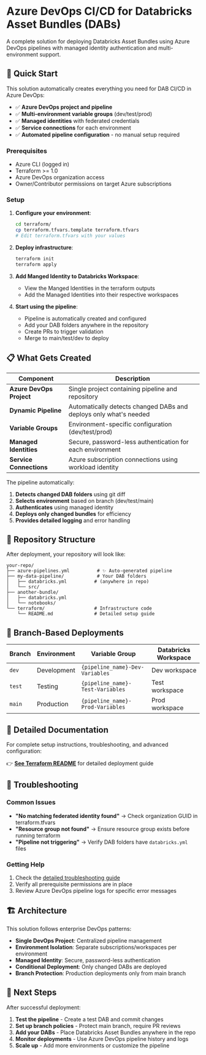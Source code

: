 # Azure DevOps CI/CD for Databricks Asset Bundles (DABs)

A complete solution for deploying Databricks Asset Bundles using Azure DevOps pipelines with managed identity authentication and multi-environment support.

## 🚀 Quick Start

This solution automatically creates everything you need for DAB CI/CD in Azure DevOps:

- ✅ **Azure DevOps project and pipeline**
- ✅ **Multi-environment variable groups** (dev/test/prod)  
- ✅ **Managed identities** with federated credentials
- ✅ **Service connections** for each environment
- ✅ **Automated pipeline configuration** - no manual setup required

### Prerequisites

- Azure CLI (logged in)
- Terraform >= 1.0
- Azure DevOps organization access
- Owner/Contributor permissions on target Azure subscriptions

### Setup

1. **Configure your environment**:
   ```bash
   cd terraform/
   cp terraform.tfvars.template terraform.tfvars
   # Edit terraform.tfvars with your values
   ```

2. **Deploy infrastructure**:
   ```bash
   terraform init
   terraform apply
   ```

3. **Add Manged Identity to Databricks Workspace**:
   - View the Manged Identities in the terraform outputs
   - Add the Managed Identities into their respective workspaces

4. **Start using the pipeline**:
   - Pipeline is automatically created and configured
   - Add your DAB folders anywhere in the repository
   - Create PRs to trigger validation  
   - Merge to main/test/dev to deploy

## 📋 What Gets Created

| Component | Description |
|-----------|-------------|
| **Azure DevOps Project** | Single project containing pipeline and repository |
| **Dynamic Pipeline** | Automatically detects changed DABs and deploys only what's needed |
| **Variable Groups** | Environment-specific configuration (dev/test/prod) |
| **Managed Identities** | Secure, password-less authentication for each environment |
| **Service Connections** | Azure subscription connections using workload identity |


The pipeline automatically:
1. **Detects changed DAB folders** using git diff
2. **Selects environment** based on branch (dev/test/main)
3. **Authenticates** using managed identity
4. **Deploys only changed bundles** for efficiency
5. **Provides detailed logging** and error handling

## 📁 Repository Structure

After deployment, your repository will look like:

```
your-repo/
├── azure-pipelines.yml          # ✨ Auto-generated pipeline
├── my-data-pipeline/            # Your DAB folders
│   ├── databricks.yml          # (anywhere in repo)
│   └── src/
├── another-bundle/
│   ├── databricks.yml
│   └── notebooks/
└── terraform/                  # Infrastructure code
    └── README.md               # Detailed setup guide
```

## 🎯 Branch-Based Deployments

| Branch | Environment | Variable Group | Databricks Workspace |
|--------|------------|----------------|----------------------|
| `dev` | Development | `{pipeline_name}-Dev-Variables` | Dev workspace |
| `test` | Testing | `{pipeline_name}-Test-Variables` | Test workspace |
| `main` | Production | `{pipeline_name}-Prod-Variables` | Prod workspace |

## 📖 Detailed Documentation

For complete setup instructions, troubleshooting, and advanced configuration:

👉 **[See Terraform README](terraform/README.md)** for detailed deployment guide

## 🔧 Troubleshooting

### Common Issues

- **"No matching federated identity found"** → Check organization GUID in terraform.tfvars
- **"Resource group not found"** → Ensure resource group exists before running terraform
- **"Pipeline not triggering"** → Verify DAB folders have `databricks.yml` files

### Getting Help

1. Check the [detailed troubleshooting guide](terraform/README.md#troubleshooting)
2. Verify all prerequisite permissions are in place
3. Review Azure DevOps pipeline logs for specific error messages

## 🏗️ Architecture

This solution follows enterprise DevOps patterns:

- **Single DevOps Project**: Centralized pipeline management
- **Environment Isolation**: Separate subscriptions/workspaces per environment  
- **Managed Identity**: Secure, password-less authentication
- **Conditional Deployment**: Only changed DABs are deployed
- **Branch Protection**: Production deployments only from main branch

## 🚦 Next Steps

After successful deployment:

1. **Test the pipeline** - Create a test DAB and commit changes
2. **Set up branch policies** - Protect main branch, require PR reviews
3. **Add your DABs** - Place Databricks Asset Bundles anywhere in the repo
4. **Monitor deployments** - Use Azure DevOps pipeline history and logs
5. **Scale up** - Add more environments or customize the pipeline